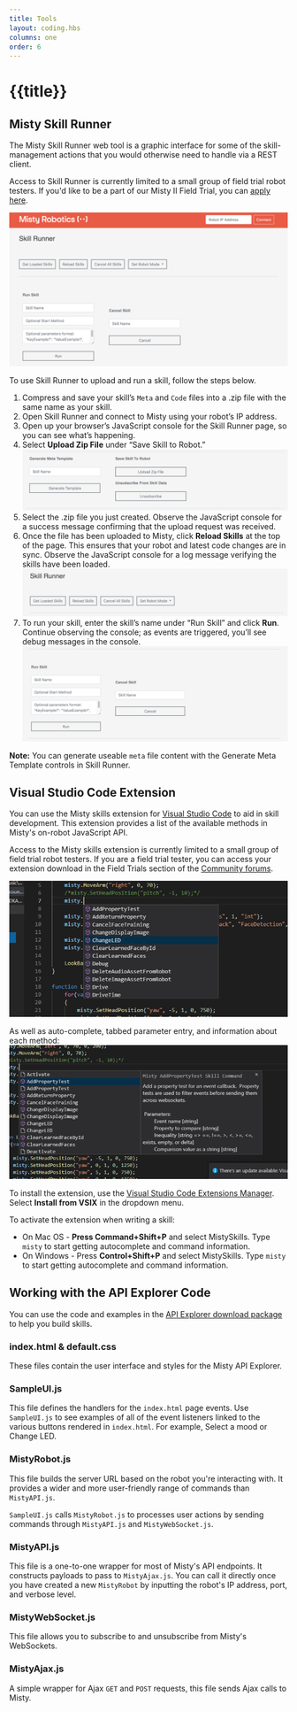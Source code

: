 ```yaml
---
title: Tools
layout: coding.hbs
columns: one
order: 6
---
```


# {{title}}

## Misty Skill Runner

The Misty Skill Runner web tool is a graphic interface for some of the skill-management actions that you would otherwise need to handle via a REST client. 

Access to Skill Runner is currently limited to a small group of field trial robot testers. If you'd like to be a part of our Misty II Field Trial, you can [apply here](https://www.mistyrobotics.com/apply/).

![Skill runner home page](../../../assets/images/skill-runner.png)

To use Skill Runner to upload and run a skill, follow the steps below. 

1. Compress and save your skill’s `Meta` and `Code` files into a .zip file with the same name as your skill.
2. Open Skill Runner and connect to Misty using your robot’s IP address.
3. Open up your browser’s JavaScript console for the Skill Runner page, so you can see what’s happening.
4. Select **Upload Zip File** under “Save Skill to Robot.”![Upload Zip File](../../../assets/images/skill-runner-save-skill.png)
5. Select the .zip file you just created. Observe the JavaScript console for a success message confirming that the upload request was received.
6. Once the file has been uploaded to Misty, click **Reload Skills** at the top of the page. This ensures that your robot and latest code changes are in sync. Observe the JavaScript console for a log message verifying the skills have been loaded. ![Reload Skills](../../../assets/images/skill-runner-reload-skills.png)
7. To run your skill, enter the skill’s name under “Run Skill” and click **Run**. Continue observing the console; as events are triggered, you’ll see debug messages in the console. ![Run Skills](../../../assets/images/skill-runner-run-skill.png)

**Note:** You can generate useable `meta` file content with the Generate Meta Template controls in Skill Runner.

## Visual Studio Code Extension

You can use the Misty skills extension for [Visual Studio Code](https://code.visualstudio.com/) to aid in skill development. This extension provides a list of the available methods in Misty's on-robot JavaScript API.

Access to the Misty skills extension is currently limited to a small group of field trial robot testers. If you are a field trial tester, you can access your extension download in the Field Trials section of the [Community forums](https://community.mistyrobotics.com/). 

![Visual Studio Code Methods](../../../assets/images/vsc-extension-2.png)

As well as auto-complete, tabbed parameter entry, and information about each method:![Visual Studio Code Methods](../../../assets/images/vsc-extension-1.png)

To install the extension, use the [Visual Studio Code Extensions Manager](https://code.visualstudio.com/docs/editor/extension-gallery). Select **Install from VSIX** in the dropdown menu.

To activate the extension when writing a skill:
* On Mac OS - **Press Command+Shift+P** and select MistySkills. Type `misty` to start getting autocomplete and command information.
* On Windows - Press **Control+Shift+P** and select MistySkills. Type `misty` to start getting autocomplete and command information.

## Working with the API Explorer Code

You can use the code and examples in the [API Explorer download package](https://s3.amazonaws.com/misty-releases/api-explorer/latest/api-explorer.zip) to help you build skills.

### index.html & default.css

These files contain the user interface and styles for the Misty API Explorer.

### SampleUI.js

This file defines the handlers for the ```index.html``` page events. Use `SampleUI.js` to see examples of all of the event listeners linked to the various buttons rendered in ```index.html```. For example, Select a mood or Change LED.

### MistyRobot.js

This file builds the server URL based on the robot you're interacting with. It provides a wider and more user-friendly range of commands than `MistyAPI.js`.

```SampleUI.js``` calls ```MistyRobot.js``` to processes user actions by sending commands through ```MistyAPI.js``` and ```MistyWebSocket.js```.

### MistyAPI.js

This file is a one-to-one wrapper for most of Misty's API endpoints. It constructs payloads to pass to `MistyAjax.js`. You can call it directly once you have created a new `MistyRobot` by inputting the robot's IP address, port, and verbose level.

### MistyWebSocket.js

This file allows you to subscribe to and unsubscribe from Misty's WebSockets.

### MistyAjax.js

A simple wrapper for Ajax ```GET``` and ```POST``` requests, this file sends Ajax calls to Misty.
